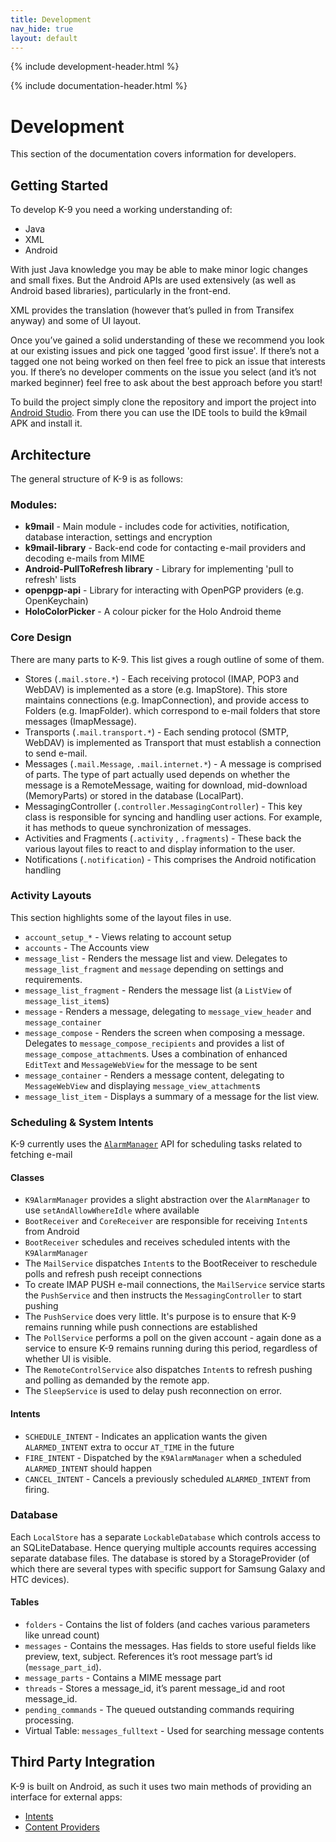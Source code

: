 ```yaml
---
title: Development 
nav_hide: true
layout: default
---
```


{% include development-header.html %}

{% include documentation-header.html %}

# Development

This section of the documentation covers information for developers.

## Getting Started

To develop K-9 you need a working understanding of:

* Java
* XML
* Android

With just Java knowledge you may be able to make minor logic changes and small fixes. But the Android APIs are used extensively (as well as Android based libraries), particularly in the front-end.

XML provides the translation (however that’s pulled in from Transifex anyway) and some of UI layout.

Once you’ve gained a solid understanding of these we recommend you look at our existing issues and pick one tagged 'good first issue'. If there’s not a tagged one not being worked on then feel free to pick an issue that interests you. If there’s no developer comments on the issue you select (and it’s not marked beginner) feel free to ask about the best approach before you start!

To build the project simply clone the repository and import the project into [Android Studio](https://developer.android.com/studio/index.html). From there you can use the IDE tools to build the k9mail APK and install it. 

## Architecture

The general structure of K-9 is as follows:

### Modules:

* **k9mail** - Main module - includes code for activities, notification, database interaction, settings and encryption
* **k9mail-library** - Back-end code for contacting e-mail providers and decoding e-mails from MIME
* **Android-PullToRefresh library** - Library for implementing 'pull to refresh' lists
* **openpgp-api** - Library for interacting with OpenPGP providers (e.g. OpenKeychain)
* **HoloColorPicker** - A colour picker for the Holo Android theme

### Core Design

There are many parts to K-9. This list gives a rough outline of some of them.

* Stores (`.mail.store.*`) - Each receiving protocol (IMAP, POP3 and WebDAV) is implemented as a store (e.g. ImapStore). This store maintains connections (e.g. ImapConnection), and provide access to Folders (e.g. ImapFolder). which correspond to e-mail folders that store messages (ImapMessage).
* Transports (`.mail.transport.*`) - Each sending protocol (SMTP, WebDAV) is implemented as Transport that must establish a connection to send e-mail.
* Messages (`.mail.Message`, `.mail.internet.*`) - A message is comprised of parts. The type of part actually used depends on whether the message is a RemoteMessage, waiting for download, mid-download (MemoryParts) or stored in the database (LocalPart).
* MessagingController (`.controller.MessagingController`) - This key class is responsible for syncing and handling user actions. For example, it has methods to queue synchronization of messages.
* Activities and Fragments (`.activity` , `.fragments`) - These back the various layout files to react to and display information to the user.
* Notifications (`.notification`) - This comprises the Android notification handling

### Activity Layouts

This section highlights some of the layout files in use.

* `account_setup_*` - Views relating to account setup
* `accounts` - The Accounts view
* `message_list` - Renders the message list and view. Delegates to `message_list_fragment` and `message` depending on settings and requirements.
* `message_list_fragment` - Renders the message list (a `ListView` of `message_list_item`s)
* `message` - Renders a message, delegating to `message_view_header` and `message_container`
* `message_compose` - Renders the screen when composing a message. Delegates to `message_compose_recipients` and provides a list of `message_compose_attachment`s. Uses a combination of enhanced `EditText` and `MessageWebView` for the message to be sent
* `message_container` - Renders a message content, delegating to `MessageWebView` and displaying `message_view_attachment`s 
* `message_list_item` - Displays a summary of a message for the list view.

### Scheduling & System Intents

K-9 currently uses the [`AlarmManager`](https://developer.android.com/reference/android/app/AlarmManager.html) API for scheduling tasks related to fetching e-mail

#### Classes

* `K9AlarmManager` provides a slight abstraction over the `AlarmManager` to use `setAndAllowWhereIdle` where available
* `BootReceiver` and `CoreReceiver` are responsible for receiving `Intent`s from Android 
* `BootReceiver` schedules and receives scheduled intents with the `K9AlarmManager`
* The `MailService` dispatches `Intent`s to the BootReceiver to reschedule polls and refresh push receipt connections
* To create IMAP PUSH e-mail connections, the `MailService` service starts the `PushService` and then instructs the `MessagingController` to start pushing
* The `PushService` does very little. It's purpose is to ensure that K-9 remains running while push connections are established
* The `PollService` performs a poll on the given account - again done as a service to ensure K-9 remains running during this period, regardless of whether UI is visible.
* The `RemoteControlService` also dispatches `Intent`s to refresh pushing and polling as demanded by the remote app.
* The `SleepService` is used to delay push reconnection on error.

#### Intents

* `SCHEDULE_INTENT` - Indicates an application wants the given `ALARMED_INTENT` extra to occur `AT_TIME` in the future
* `FIRE_INTENT` - Dispatched by the `K9AlarmManager` when a scheduled `ALARMED_INTENT` should happen
* `CANCEL_INTENT` - Cancels a previously scheduled `ALARMED_INTENT` from firing.

### Database

Each `LocalStore` has a separate `LockableDatabase` which controls access to an SQLiteDatabase. Hence querying multiple accounts  requires accessing separate database files. The database is stored by a StorageProvider (of which there are several types with specific support for Samsung Galaxy and HTC devices).

#### Tables

* `folders` - Contains the list of folders (and caches various parameters like unread count)
* `messages` - Contains the messages. Has fields to store useful fields like preview, text, subject. References it’s root message part’s id (`message_part_id`).
* `message_parts` - Contains a MIME message part
* `threads` - Stores a message_id, it’s parent message_id and root message_id.
* `pending_commands` - The queued outstanding commands requiring processing.
* Virtual Table: `messages_fulltext` - Used for searching message contents
 

## Third Party Integration

K-9 is built on Android, as such it uses two main methods of providing an interface for external apps:

* [Intents](/documentation/development/intents.html)
* [Content Providers](/documentation/development/contentProviders.html)
